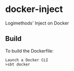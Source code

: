 # docker-inject
Logimethods' Inject on Docker

## Build

To build the Dockerfile:

    Launch a Docker CLI
    >sbt docker 
